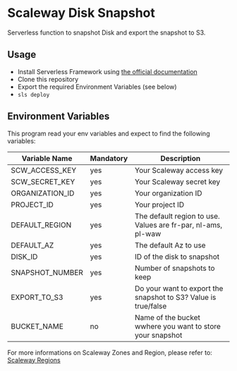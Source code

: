 # Scaleway Disk Snapshot

Serverless function to snapshot Disk and export the snapshot to S3.

## Usage

- Install Serverless Framework using [the official documentation](https://www.serverless.com/framework/docs/getting-started)
- Clone this repository
- Export the required Environment Variables (see below)
- `sls deploy`

## Environment Variables

This program read your env variables and expect to find the following variables:

| Variable Name  | Mandatory | Description |
| ------------- | ------------- | ------------- |
| SCW_ACCESS_KEY  | yes  | Your Scaleway access key|
| SCW_SECRET_KEY  | yes  | Your Scaleway secret key|
| ORGANIZATION_ID  | yes  | Your organization ID|
| PROJECT_ID | yes  | Your project ID|
| DEFAULT_REGION | yes  | The default region to use. Values are fr-par, nl-ams, pl-waw |
| DEFAULT_AZ | yes  | The default Az to use |
| DISK_ID  | yes  | ID of the disk to snapshot|
| SNAPSHOT_NUMBER  | yes  | Number of snapshots to keep|
| EXPORT_TO_S3  | yes  | Do your want to export the snapshot to S3? Value is true/false|
| BUCKET_NAME  | no  | Name of the bucket wwhere you want to store your snapshot |

For more informations on Scaleway Zones and Region, please refer to: [Scaleway Regions](https://registry.terraform.io/providers/scaleway/scaleway/2.38.1/docs/guides/regions_and_zones)
